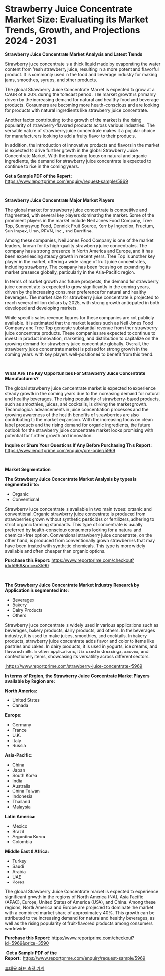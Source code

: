 <p><h1>Strawberry Juice Concentrate Market Size: Evaluating its Market Trends, Growth, and Projections 2024 - 2031</h1></p><p><strong>Strawberry Juice Concentrate Market Analysis and Latest Trends</strong></p>
<p><p>Strawberry juice concentrate is a thick liquid made by evaporating the water content from fresh strawberry juice, resulting in a more potent and flavorful product. It is commonly used in the food and beverage industry for making jams, smoothies, syrups, and other products.</p><p>The global Strawberry Juice Concentrate Market is expected to grow at a CAGR of 8.20% during the forecast period. The market growth is primarily driven by the increasing demand for natural and healthy food and beverage products. Consumers are becoming more health-conscious and are looking for products with natural ingredients like strawberry juice concentrate.</p><p>Another factor contributing to the growth of the market is the rising popularity of strawberry-flavored products across various industries. The versatile nature of strawberry juice concentrate makes it a popular choice for manufacturers looking to add a fruity flavor to their products.</p><p>In addition, the introduction of innovative products and flavors in the market is expected to drive further growth in the global Strawberry Juice Concentrate Market. With the increasing focus on natural and organic ingredients, the demand for strawberry juice concentrate is expected to continue to rise in the coming years.</p></p>
<p><strong>Get a Sample PDF of the Report:&nbsp;</strong> <a href="https://www.reportprime.com/enquiry/request-sample/5969">https://www.reportprime.com/enquiry/request-sample/5969</a></p>
<p>&nbsp;</p>
<p><strong>Strawberry Juice Concentrate Major Market Players</strong></p>
<p><p>The global market for strawberry juice concentrate is competitive and fragmented, with several key players dominating the market. Some of the prominent players in the market include Neil Jones Food Company, Tree Top, Sunnysyrup Food, Dennick Fruit Source, Kerr by Ingredion, Fructum, Sun Impex, Uren, PFVN, Inc., and Berrifine.</p><p>Among these companies, Neil Jones Food Company is one of the market leaders, known for its high-quality strawberry juice concentrates. The company has a strong presence in North America and Europe, and it has been experiencing steady growth in recent years. Tree Top is another key player in the market, offering a wide range of fruit juice concentrates, including strawberry. The company has been focusing on expanding its market presence globally, particularly in the Asia-Pacific region.</p><p>In terms of market growth and future prospects, the demand for strawberry juice concentrate is expected to grow significantly in the coming years, driven by the increasing consumer preference for natural and healthy beverages. The market size for strawberry juice concentrate is projected to reach several million dollars by 2025, with strong growth anticipated in both developed and developing markets.</p><p>While specific sales revenue figures for these companies are not publicly available, it is estimated that the market leaders such as Neil Jones Food Company and Tree Top generate substantial revenue from their strawberry juice concentrate products. These companies are expected to continue to invest in product innovation, marketing, and distribution to capitalize on the growing demand for strawberry juice concentrate globally. Overall, the strawberry juice concentrate market is poised for strong growth in the coming years, with key players well-positioned to benefit from this trend.</p></p>
<p>&nbsp;</p>
<p><strong>What Are The Key Opportunities For Strawberry Juice Concentrate Manufacturers?</strong></p>
<p><p>The global strawberry juice concentrate market is expected to experience steady growth in the coming years due to the increasing demand for natural and healthy beverages. The rising popularity of strawberry-based products, such as smoothies, juices, and cocktails, is driving the market growth. Technological advancements in juice concentration processes and the growing awareness of the health benefits of strawberries are also contributing to the market expansion. With the increasing focus on clean label products and the rising demand for organic ingredients, the future outlook for the strawberry juice concentrate market looks promising with potential for further growth and innovation.</p></p>
<p><strong>Inquire or Share Your Questions If Any Before Purchasing This Report:</strong> <a href="https://www.reportprime.com/enquiry/pre-order/5969">https://www.reportprime.com/enquiry/pre-order/5969</a></p>
<p>&nbsp;</p>
<p><strong>Market Segmentation</strong></p>
<p><strong>The Strawberry Juice Concentrate Market Analysis by types is segmented into:</strong></p>
<p><ul><li>Organic</li><li>Conventional</li></ul></p>
<p><p>Strawberry juice concentrate is available in two main types: organic and conventional. Organic strawberry juice concentrate is produced from strawberries grown without synthetic pesticides or fertilizers, adhering to strict organic farming standards. This type of concentrate is usually preferred by health-conscious consumers looking for a natural and chemical-free option. Conventional strawberry juice concentrate, on the other hand, is produced from conventionally grown strawberries that may have been treated with synthetic chemicals. This type is more widely available and often cheaper than organic options.</p></p>
<p><strong>Purchase this Report:&nbsp;</strong><a href="https://www.reportprime.com/checkout?id=5969&price=3590">https://www.reportprime.com/checkout?id=5969&price=3590</a></p>
<p>&nbsp;</p>
<p><strong>The Strawberry Juice Concentrate Market Industry Research by Application is segmented into:</strong></p>
<p><ul><li>Beverages</li><li>Bakery</li><li>Dairy Products</li><li>Others</li></ul></p>
<p><p>Strawberry juice concentrate is widely used in various applications such as beverages, bakery products, dairy products, and others. In the beverages industry, it is used to make juices, smoothies, and cocktails. In bakery products, strawberry juice concentrate adds flavor and color to items like pastries and cakes. In dairy products, it is used in yogurts, ice creams, and flavored milk. In other applications, it is used in dressings, sauces, and confectionery items, showcasing its versatility across different sectors.</p></p>
<p><a href="https://www.reportprime.com/strawberry-juice-concentrate-r5969">&nbsp;https://www.reportprime.com/strawberry-juice-concentrate-r5969</a></p>
<p><strong>In terms of Region, the Strawberry Juice Concentrate Market Players available by Region are:</strong></p>
<p>
    <p> <strong> North America: </strong>
        <ul>
            <li>United States</li>
            <li>Canada</li>
        </ul>
        </p> 
    <p> <strong> Europe: </strong>
        <ul>
            <li>Germany</li>
            <li>France</li>
            <li>U.K.</li>
            <li>Italy</li>
            <li>Russia</li>
        </ul>
        </p> 
    <p> <strong> Asia-Pacific: </strong>
        <ul>
            <li>China</li>
            <li>Japan</li>
            <li>South Korea</li>
            <li>India</li>
            <li>Australia</li>
            <li>China Taiwan</li>
            <li>Indonesia</li>
            <li>Thailand</li>
            <li>Malaysia</li>
        </ul>
        </p> 
    <p> <strong> Latin America: </strong>
        <ul>
            <li>Mexico</li>
            <li>Brazil</li>
            <li>Argentina Korea</li>
            <li>Colombia</li>
        </ul>
        </p> 
    <p> <strong> Middle East & Africa: </strong>
        <ul>
            <li>Turkey</li>
            <li>Saudi</li>
            <li>Arabia</li>
            <li>UAE</li>
            <li>Korea</li>
        </ul>
    </p>
    </p>
<p><p>The global Strawberry Juice Concentrate market is expected to experience significant growth in the regions of North America (NA), Asia Pacific (APAC), Europe, United States of America (USA), and China. Among these regions, North America and Europe are projected to dominate the market with a combined market share of approximately 40%. This growth can be attributed to the increasing demand for natural and healthy beverages, as well as the rising popularity of fruit-flavored products among consumers worldwide.</p></p>
<p><strong>Purchase this Report: </strong><a href="https://www.reportprime.com/checkout?id=5969&price=3590">https://www.reportprime.com/checkout?id=5969&price=3590</a></p>
<p>&nbsp;<strong>Get a Sample PDF of the Report:&nbsp;&nbsp;</strong><a href="https://www.reportprime.com/enquiry/request-sample/5969">https://www.reportprime.com/enquiry/request-sample/5969</a></p>
<p><strong></strong></p>
<p><p><a href="https://medium.com/@carolynurton5656/%ED%9C%B4%EB%8C%80%EC%9A%A9-%EC%A2%8C%ED%91%9C-%EC%B8%A1%EC%A0%95%EA%B8%B0-%EC%8B%9C%EC%9E%A5%EC%9D%80-%EC%8B%9C%EC%9E%A5-%EC%A0%90%EC%9C%A0%EC%9C%A8-%EC%8B%9C%EC%9E%A5-%ED%8A%B8%EB%A0%8C%EB%93%9C-%EB%B0%8F-%EC%8B%9C%EC%9E%A5-%EC%84%B1%EC%9E%A5%EC%97%90-%EB%8C%80%ED%95%9C-%EC%A0%95%EB%B3%B4%EB%A5%BC-%EC%A0%9C%EA%B3%B5%ED%95%A9%EB%8B%88%EB%8B%A4-d10c375ba188">휴대용 좌표 측정 기계</a></p></p>